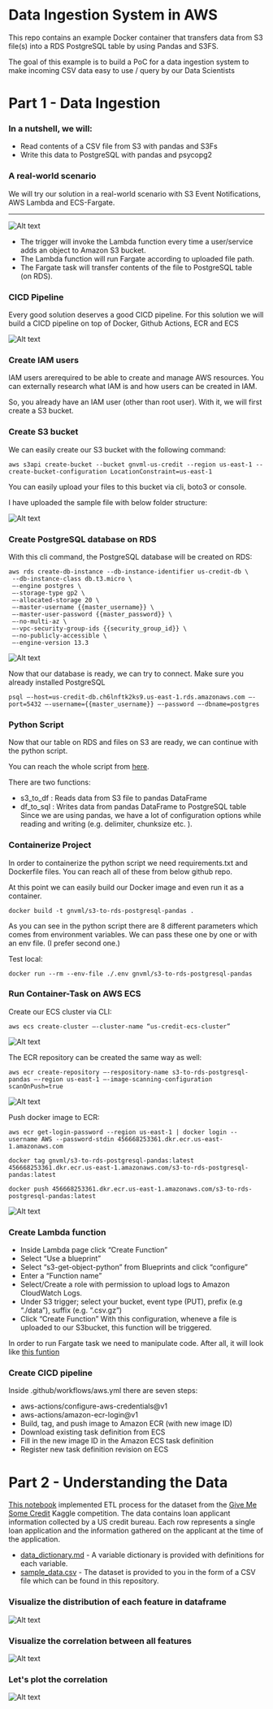 # Data Ingestion System in AWS

This repo contains an example Docker container that transfers data from S3 file(s) into a RDS PostgreSQL table by using Pandas and S3FS.

The goal of this example is to build a PoC for a data ingestion system to make incoming CSV data easy to use / query by our Data Scientists
# Part 1 - Data Ingestion

### In a nutshell, we will:

* Read contents of a CSV file from S3 with pandas and S3Fs
* Write this data to PostgreSQL with pandas and psycopg2

### A real-world scenario

We will try our solution in a real-world scenario with S3 Event Notifications, AWS Lambda and ECS-Fargate.
***

![Alt text](img/architecture.png "Workflow Overview")

* The trigger will invoke the Lambda function every time a user/service adds an object to Amazon S3 bucket.
* The Lambda function will run Fargate according to uploaded file path.
* The Fargate task will transfer contents of the file to PostgreSQL table (on RDS).

### CICD Pipeline

Every good solution deserves a good CICD pipeline. For this solution we will build a CICD pipeline on top of Docker, Github Actions, ECR and ECS

![Alt text](img/cicd_pipeline.png "CI/CD Pipeline")

### Create IAM users

IAM users arerequired to be able to create and manage AWS resources. You can externally research what IAM is and how users can be created in IAM.

So, you already have an IAM user (other than root user).
With it, we will first create a S3 bucket.

### Create S3 bucket
We can easily create our S3 bucket with the following command:

```
aws s3api create-bucket --bucket gnvml-us-credit --region us-east-1 --create-bucket-configuration LocationConstraint=us-east-1
```

You can easily upload your files to this bucket via cli, boto3 or console.

I have uploaded the sample file with below folder structure:


![Alt text](img/s3-bucket.png "CI/CD Pipeline")

### Create PostgreSQL database on RDS

With this cli command, the PostgreSQL database will be created on RDS:

```
aws rds create-db-instance --db-instance-identifier us-credit-db \
 --db-instance-class db.t3.micro \
 —-engine postgres \
 —-storage-type gp2 \
 —-allocated-storage 20 \
 —-master-username {{master_username}} \
 —-master-user-password {{master_password}} \
 —-no-multi-az \
 —-vpc-security-group-ids {{security_group_id}} \
 —-no-publicly-accessible \
 —-engine-version 13.3

 ```

 ![Alt text](img/rds_database.png "RDS Database")
 
Now that our database is ready, we can try to connect. Make sure you already installed PostgreSQL
```
psql —-host=us-credit-db.ch6lnftk2ks9.us-east-1.rds.amazonaws.com —-port=5432 —-username={{master_username}} —-password —-dbname=postgres
```
### Python Script
Now that our table on RDS and files on S3 are ready, we can continue with the python script.

You can reach the whole script from [here](app.py).

There are two functions:

* s3_to_df : Reads data from S3 file to pandas DataFrame
* df_to_sql : Writes data from pandas DataFrame to PostgreSQL table
Since we are using pandas, we have a lot of configuration options while reading and writing (e.g. delimiter, chunksize etc. ).

### Containerize Project

In order to containerize the python script we need requirements.txt and Dockerfile files. You can reach all of these from below github repo.

At this point we can easily build our Docker image and even run it as a container.

```
docker build -t gnvml/s3-to-rds-postgresql-pandas .
```

As you can see in the python script there are 8 different parameters which comes from environment variables. We can pass these one by one or with an env file. (I prefer second one.)

Test local:
```
docker run --rm --env-file ./.env gnvml/s3-to-rds-postgresql-pandas
```

### Run Container-Task on AWS ECS

Create our ECS cluster via CLI:
```
aws ecs create-cluster —-cluster-name “us-credit-ecs-cluster”
```
 ![Alt text](img/ecs-cluster.png "ECS Cluster")

 The ECR repository can be created the same way as well:

 ```
 aws ecr create-repository —-respository-name s3-to-rds-postgresql-pandas —-region us-east-1 —-image-scanning-configuration scanOnPush=true
 ```

  ![Alt text](img/ecr-repo.png "ECR Repo")

Push docker image to ECR:

```
aws ecr get-login-password --region us-east-1 | docker login --username AWS --password-stdin 456668253361.dkr.ecr.us-east-1.amazonaws.com

docker tag gnvml/s3-to-rds-postgresql-pandas:latest 456668253361.dkr.ecr.us-east-1.amazonaws.com/s3-to-rds-postgresql-pandas:latest

docker push 456668253361.dkr.ecr.us-east-1.amazonaws.com/s3-to-rds-postgresql-pandas:latest
```

  ![Alt text](img/docker-img.png "Docker Image")

### Create Lambda function
* Inside Lambda page click “Create Function”
* Select “Use a blueprint”
* Select “s3-get-object-python” from Blueprints and click “configure”
* Enter a “Function name”
* Select/Create a role with permission to upload logs to Amazon CloudWatch Logs.
* Under S3 trigger; select your bucket, event type (PUT), prefix (e.g “./data”), suffix (e.g. “.csv.gz”)
* Click “Create Function”
With this configuration, wheneve a file is uploaded to our S3bucket, this function will be triggered.

In order to run Fargate task we need to manipulate code. After all, it will look like [this funtion](fargate_lambda_function.py)

### Create CICD pipeline

Inside .github/workflows/aws.yml there are seven steps:

* aws-actions/configure-aws-credentials@v1
* aws-actions/amazon-ecr-login@v1
* Build, tag, and push image to Amazon ECR (with new image ID)
* Download existing task definition from ECS
* Fill in the new image ID in the Amazon ECS task definition
* Register new task definition revision on ECS

# Part 2 - Understanding the Data
[This notebook](ETL_US_Credit.ipynb) implemented ETL process for the dataset from the [Give Me Some Credit](https://www.kaggle.com/c/GiveMeSomeCredit/overview) Kaggle competition. The data contains loan applicant information collected by a US credit bureau. Each row represents a single loan application and the information gathered on the applicant at the time of the application.

* [data_dictionary.md](data/data_dictionary.md) - A variable dictionary is provided with definitions for each variable.
* [sample_data.csv](data/sample_data.csv) - The dataset is provided to you in the form of a CSV file which can be found in this repository.

### Visualize the distribution of each feature in dataframe
![Alt text](img/distribution.png "Distribution")
### Visualize the correlation between all features

![Alt text](img/correlation.png "Correlation")

### Let's plot the correlation
![Alt text](img/pair_correlation.png "Pair correlation")